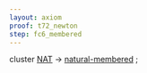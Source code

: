 ```yaml
---
layout: axiom
proof: t72_newton
step: fc6_membered
---
```


<div class="mizar">
<a NAME="FC6"><span class="kw">cluster </span></a> <a href="http://grid01.ciirc.cvut.cz/~mptp/7.13.01_4.181.1147/html/numbers.html#NK1" title="NUMBERS:NK.1">NAT</a> <span class="kw"> -&gt; </span> <a href="http://grid01.ciirc.cvut.cz/~mptp/7.13.01_4.181.1147/html/membered.html#V6" title="MEMBERED:attr.6">natural-membered</a>  ;<br>
</div>
